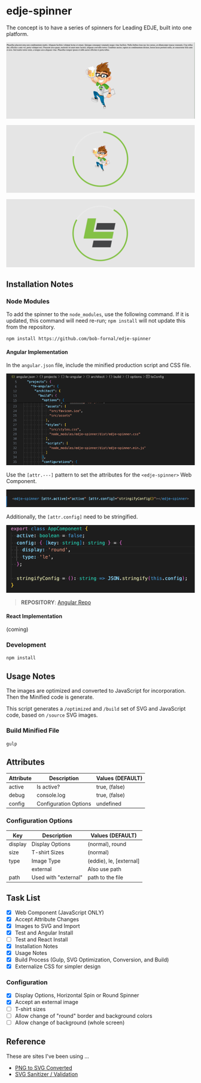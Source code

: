 # edje-spinner
 
The concept is to have a series of spinners for Leading EDJE, built into one platform.

![Demo Image 1](./images/documentation/DEMO-01.png)

![Demo Image 2](./images//documentation/DEMO-02.png)

![Demo Image 3](./images//documentation/DEMO-03.png)

## Installation Notes

### Node Modules

To add the spinner to the `node_modules`, use the following command. If it is updated, this command will need re-run; `npm install` will not update this from the repository.

```script
npm install https://github.com/bob-fornal/edje-spinner
```

#### Angular Implementation

In the `angular.json` file, include the minified production script and CSS file.

![Angular JSON File](./images/documentation/ANGULAR-01a.png)

Use the `[attr.---]` pattern to set the attributes for the `<edje-spinner>` Web Component.

![Angular HTML EDJE Spinner Web Component](./images/documentation/ANGULAR-02.png)

Additionally, the `[attr.config]` need to be stringified.

![Angular Class Stringified Function](./images/documentation/ANGULAR-03.png)

> **REPOSITORY**: [Angular Repo](https://github.com/bob-fornal/edje-spinner-angular)

#### React Implementation

(coming)

### Development

```script
npm install
```

## Usage Notes

The images are optimized and converted to JavaScript for incorporation. Then the Minified code is generate.

This script generates a `/optimized` and `/build` set of SVG and JavaScript code, based on `/source` SVG images.

### Build Minified File

```script
gulp
```

## Attributes

| Attribute | Description | Values (DEFAULT) |
|-----------|-------------|------------------|
| active | Is active? | true, (false) |
| debug | console.log | true, (false) |
| config | Configuration Options | undefined |

### Configuration Options
| Key | Description | Values (DEFAULT) |
|-----|-------------|------------------|
| display | Display Options | (normal), round |
| size | T-shirt Sizes | (normal) |
| type | Image Type | (eddie), le, \[external\] |
| | external | Also use path |
| path | Used with "external" | path to the file |

## Task List

- [x] Web Component (JavaScript ONLY)
- [x] Accept Attribute Changes
- [x] Images to SVG and Import
- [x] Test and Angular Install
- [ ] Test and React Install
- [x] Installation Notes
- [x] Usage Notes
- [x] Build Process (Gulp, SVG Optimization, Conversion, and Build)
- [x] Externalize CSS for simpler design

### Configuration

- [x] Display Options, Horizontal Spin or Round Spinner
- [x] Accept an external image
- [ ] T-shirt sizes
- [ ] Allow change of "round" border and background colors
- [ ] Allow change of background (whole screen)

## Reference

These are sites I've been using ...

* [PNG to SVG Converted](https://svgconverter.app/free)
* [SVG Sanitizer / Validation](https://svg.enshrined.co.uk/)

